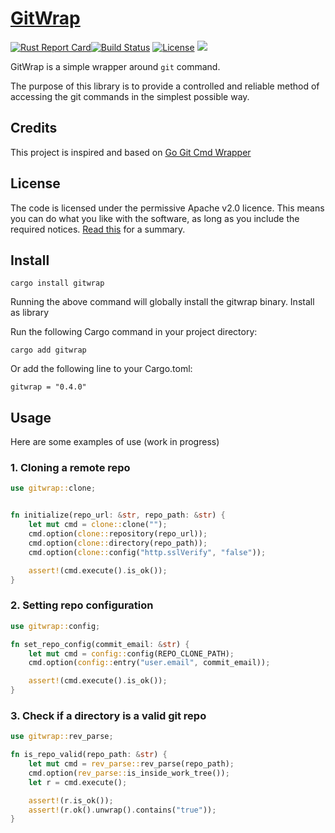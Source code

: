 
# [GitWrap](https://crates.io/crates/gitwrap)

[![Rust Report Card](https://rust-reportcard.xuri.me/badge/github.com/japiber/gitwrap?style=flat)](https://rust-reportcard.xuri.me/badge/github.com/japiber/gitwrap?style=flat)[![Build Status](https://github.com/japiber/gitwrap/actions/workflows/rust.yml/badge.svg)](https://github.com/japiber/gitwrap/actions/workflows/rust.yml) [![License](https://img.shields.io/badge/License-Apache%202.0-blue.svg)](https://github.com/xuri/rust-reportcard/blob/master/LICENSE)
[![](https://img.shields.io/crates/v/gitwrap.svg)](https://crates.io/crates/gitwrap)  


GitWrap is a simple wrapper around `git` command.

The purpose of this library is to provide a controlled and reliable method of accessing the git commands in the simplest possible way.

## Credits

This project is inspired and based on [Go Git Cmd Wrapper](https://github.com/ldez/go-git-cmd-wrapper)

## License

The code is licensed under the permissive Apache v2.0 licence. This means you can do what you like with the software, as long as you include the required notices. [Read this](https://tldrlegal.com/license/apache-license-2.0-(apache-2.0)) for a summary.

## Install

```
cargo install gitwrap
```

Running the above command will globally install the gitwrap binary.
Install as library

Run the following Cargo command in your project directory:
```
cargo add gitwrap
```

Or add the following line to your Cargo.toml:
```
gitwrap = "0.4.0"
```

## Usage

Here are some examples of use (work in progress)

### 1. Cloning a remote repo

```rust
use gitwrap::clone;


fn initialize(repo_url: &str, repo_path: &str) {
    let mut cmd = clone::clone("");
    cmd.option(clone::repository(repo_url));
    cmd.option(clone::directory(repo_path));
    cmd.option(clone::config("http.sslVerify", "false"));

    assert!(cmd.execute().is_ok());
}
```

### 2. Setting repo configuration

```rust
use gitwrap::config;

fn set_repo_config(commit_email: &str) {
    let mut cmd = config::config(REPO_CLONE_PATH);
    cmd.option(config::entry("user.email", commit_email));

    assert!(cmd.execute().is_ok());
}
```

### 3. Check if a directory is a valid git repo

```rust
use gitwrap::rev_parse;

fn is_repo_valid(repo_path: &str) {
    let mut cmd = rev_parse::rev_parse(repo_path);
    cmd.option(rev_parse::is_inside_work_tree());
    let r = cmd.execute();

    assert!(r.is_ok());
    assert!(r.ok().unwrap().contains("true"));
}
```
